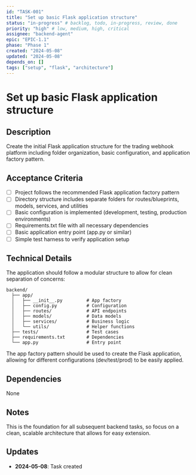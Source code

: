 ```yaml
---
id: "TASK-001"
title: "Set up basic Flask application structure"
status: "in-progress" # backlog, todo, in-progress, review, done
priority: "high" # low, medium, high, critical
assignee: "backend-agent"
epic: "EPIC-1.1"
phase: "Phase 1"
created: "2024-05-08"
updated: "2024-05-08"
depends_on: []
tags: ["setup", "flask", "architecture"]
---
```


# Set up basic Flask application structure

## Description
Create the initial Flask application structure for the trading webhook platform including folder organization, basic configuration, and application factory pattern.

## Acceptance Criteria
- [ ] Project follows the recommended Flask application factory pattern
- [ ] Directory structure includes separate folders for routes/blueprints, models, services, and utilities
- [ ] Basic configuration is implemented (development, testing, production environments)
- [ ] Requirements.txt file with all necessary dependencies
- [ ] Basic application entry point (app.py or similar)
- [ ] Simple test harness to verify application setup

## Technical Details
The application should follow a modular structure to allow for clean separation of concerns:

```
backend/
  ├── app/
  │   ├── __init__.py         # App factory
  │   ├── config.py           # Configuration
  │   ├── routes/             # API endpoints
  │   ├── models/             # Data models
  │   ├── services/           # Business logic
  │   └── utils/              # Helper functions
  ├── tests/                  # Test cases
  ├── requirements.txt        # Dependencies
  └── app.py                  # Entry point
```

The app factory pattern should be used to create the Flask application, allowing for different configurations (dev/test/prod) to be easily applied.

## Dependencies
None

## Notes
This is the foundation for all subsequent backend tasks, so focus on a clean, scalable architecture that allows for easy extension.

## Updates
- **2024-05-08**: Task created 